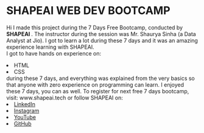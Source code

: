 # SHAPEAI WEB DEV BOOTCAMP



Hi I made this project during the 7 Days Free Bootcamp, conducted by <b> SHAPEAI </b>.
The instructor during the session was Mr. Shaurya Sinha (a Data Analyst at Jio). I got to learn a lot during these 7 days and it was an amazing experience learning with SHAPEAI.
<br>I got to have hands on experience on:
<li>HTML
<li>CSS
<br>during these 7 days, and everything was explained from the very basics so that anyone with zero experience on programming can learn.
I enjoyed these 7 days, you can as well. To register for next free 7 days bootcamp, visit: www.shapeai.tech or follow SHAPEAI on:
<li><a href="https://in.linkedin.com/company/shapeai">LinkedIn</a>   
<li><a href="https://www.instagram.com/shape.ai/?hl=en">Instagram</a>  
<li><a href="https://www.youtube.com/channel/UCTUvDLTW9meuDXWcbmISPdA">YouTube</a> 
<li><a href="https://github.com/shapeai">GitHub</a>
